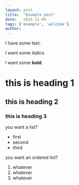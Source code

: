 ```yaml
---
layout: post
title:  "Example post"
date:   2016-12-06
tags: ['example', 'welcome']
author:
---
```


I have some text.

I want some _italics_.

I want some **bold**.

# this is heading 1

## this is heading 2

### this is heading 3

you want a list?
* first
* second
* third

you want an ordered list?
1. whatever
1. whatever
1. whatever
